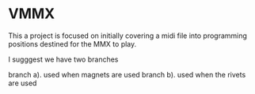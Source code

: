 # VMMX
This a project is focused on initially covering a midi file into programming positions destined for the MMX to play.

I sugggest we have two branches 

branch a). used when magnets are used
branch b). used when the rivets are used
